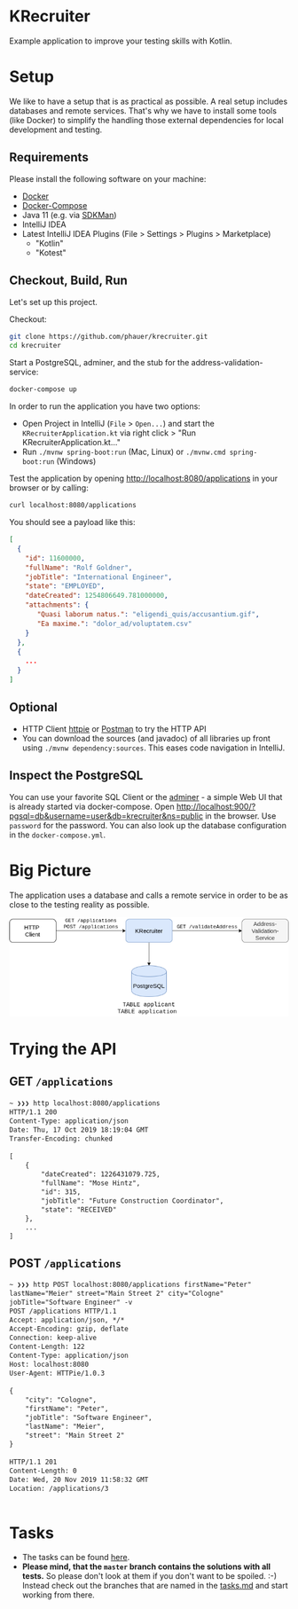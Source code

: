 # KRecruiter

Example application to improve your testing skills with Kotlin. 

# Setup

We like to have a setup that is as practical as possible. A real setup includes databases and remote services. That's why we have to install some tools (like Docker) to simplify the handling those external dependencies for local development and testing.  

## Requirements

Please install the following software on your machine:

- [Docker](https://docs.docker.com/install/)
- [Docker-Compose](https://docs.docker.com/compose/install/)
- Java 11 (e.g. via [SDKMan](https://sdkman.io/))
- IntelliJ IDEA
- Latest IntelliJ IDEA Plugins (File > Settings > Plugins > Marketplace)
    - "Kotlin"
    - "Kotest"

## Checkout, Build, Run

Let's set up this project.

Checkout:

```bash
git clone https://github.com/phauer/krecruiter.git
cd krecruiter
```

Start a PostgreSQL, adminer, and the stub for the address-validation-service:

```bash
docker-compose up
```

In order to run the application you have two options:

- Open Project in IntelliJ (`File` > `Open...`) and start the `KRecruiterApplication.kt` via right click > "Run KRecruiterApplication.kt..."
- Run `./mvnw spring-boot:run` (Mac, Linux) or `./mvnw.cmd spring-boot:run` (Windows)

Test the application by opening [http://localhost:8080/applications](http://localhost:8080/applications) in your browser or by calling:

```bash
curl localhost:8080/applications
```

You should see a payload like this:

```json
[
  {
    "id": 11600000,
    "fullName": "Rolf Goldner",
    "jobTitle": "International Engineer",
    "state": "EMPLOYED",
    "dateCreated": 1254806649.781000000,
    "attachments": {
       "Quasi laborum natus.": "eligendi_quis/accusantium.gif",
       "Ea maxime.": "dolor_ad/voluptatem.csv"     
    }
  },
  {
    ... 
  }
]
```

## Optional

- HTTP Client [httpie](https://httpie.org/) or [Postman](https://www.getpostman.com/) to try the HTTP API 
- You can download the sources (and javadoc) of all libraries up front using `./mvnw dependency:sources`. This eases code navigation in IntelliJ. 

## Inspect the PostgreSQL

You can use your favorite SQL Client or the [adminer](https://www.adminer.org/) - a simple Web UI that is already started via docker-compose. Open [http://localhost:900/?pgsql=db&username=user&db=krecruiter&ns=public](http://localhost:900/?pgsql=db&username=user&db=krecruiter&ns=public) in the browser. Use `password` for the password. You can also look up the database configuration in the `docker-compose.yml`.

# Big Picture

The application uses a database and calls a remote service in order to be as close to the testing reality as possible.  

![KRecruiter Big Picture](docs/krecruiter-big-picture.png)

# Trying the API

## GET `/applications`

```
~ ❯❯❯ http localhost:8080/applications
HTTP/1.1 200 
Content-Type: application/json
Date: Thu, 17 Oct 2019 18:19:04 GMT
Transfer-Encoding: chunked

[
    {
        "dateCreated": 1226431079.725,
        "fullName": "Mose Hintz",
        "id": 315,
        "jobTitle": "Future Construction Coordinator",
        "state": "RECEIVED"
    },
    ...
]
```

## POST `/applications`

```
~ ❯❯❯ http POST localhost:8080/applications firstName="Peter" lastName="Meier" street="Main Street 2" city="Cologne" jobTitle="Software Engineer" -v
POST /applications HTTP/1.1
Accept: application/json, */*
Accept-Encoding: gzip, deflate
Connection: keep-alive
Content-Length: 122
Content-Type: application/json
Host: localhost:8080
User-Agent: HTTPie/1.0.3

{
    "city": "Cologne",
    "firstName": "Peter",
    "jobTitle": "Software Engineer",
    "lastName": "Meier",
    "street": "Main Street 2"
}

HTTP/1.1 201 
Content-Length: 0
Date: Wed, 20 Nov 2019 11:58:32 GMT
Location: /applications/3


```

# Tasks 

- The tasks can be found [here](tasks.md). 
- **Please mind, that the `master` branch contains the solutions with all tests.** So please don't look at them if you don't want to be spoiled. :-) Instead check out the branches that are named in the [tasks.md](tasks.md) and start working from there.
